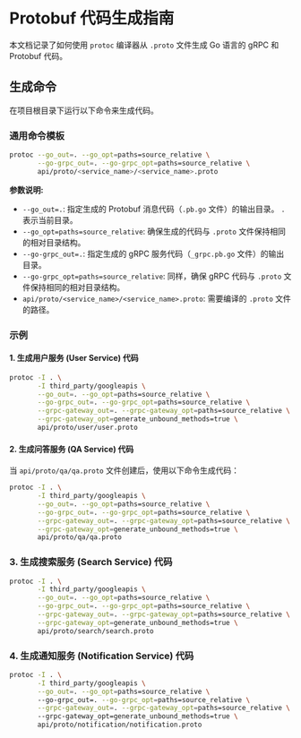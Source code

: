 # Protobuf 代码生成指南

本文档记录了如何使用 `protoc` 编译器从 `.proto` 文件生成 Go 语言的 gRPC 和 Protobuf 代码。

## 生成命令

在项目根目录下运行以下命令来生成代码。

### 通用命令模板

```bash
protoc --go_out=. --go_opt=paths=source_relative \
       --go-grpc_out=. --go-grpc_opt=paths=source_relative \
       api/proto/<service_name>/<service_name>.proto
```

**参数说明:**

*   `--go_out=.`: 指定生成的 Protobuf 消息代码（`.pb.go` 文件）的输出目录。 `.` 表示当前目录。
*   `--go_opt=paths=source_relative`: 确保生成的代码与 `.proto` 文件保持相同的相对目录结构。
*   `--go-grpc_out=.`: 指定生成的 gRPC 服务代码（`_grpc.pb.go` 文件）的输出目录。
*   `--go-grpc_opt=paths=source_relative`: 同样，确保 gRPC 代码与 `.proto` 文件保持相同的相对目录结构。
*   `api/proto/<service_name>/<service_name>.proto`: 需要编译的 `.proto` 文件的路径。

### 示例

#### 1. 生成用户服务 (User Service) 代码

```bash
protoc -I . \
       -I third_party/googleapis \
       --go_out=. --go_opt=paths=source_relative \
       --go-grpc_out=. --go-grpc_opt=paths=source_relative \
       --grpc-gateway_out=. --grpc-gateway_opt=paths=source_relative \
       --grpc-gateway_opt=generate_unbound_methods=true \
       api/proto/user/user.proto
```

#### 2. 生成问答服务 (QA Service) 代码

当 `api/proto/qa/qa.proto` 文件创建后，使用以下命令生成代码：

```bash
protoc -I . \
       -I third_party/googleapis \
       --go_out=. --go_opt=paths=source_relative \
       --go-grpc_out=. --go-grpc_opt=paths=source_relative \
       --grpc-gateway_out=. --grpc-gateway_opt=paths=source_relative \
       --grpc-gateway_opt=generate_unbound_methods=true \
       api/proto/qa/qa.proto
```

### 3. 生成搜索服务 (Search Service) 代码

```bash
protoc -I . \
       -I third_party/googleapis \
       --go_out=. --go_opt=paths=source_relative \
       --go-grpc_out=. --go-grpc_opt=paths=source_relative \
       --grpc-gateway_out=. --grpc-gateway_opt=paths=source_relative \
       --grpc-gateway_opt=generate_unbound_methods=true \
       api/proto/search/search.proto
```

### 4. 生成通知服务 (Notification Service) 代码

```bash
protoc -I . \
       -I third_party/googleapis \
       --go_out=. --go_opt=paths=source_relative \      
       --go-grpc_out=. --go-grpc_opt=paths=source_relative \
       --grpc-gateway_out=. --grpc-gateway_opt=paths=source_relative \       
       --grpc-gateway_opt=generate_unbound_methods=true \
       api/proto/notification/notification.proto
```